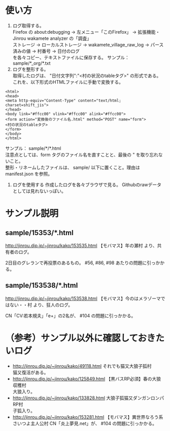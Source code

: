 # 使い方

1. ログ取得する。   
   Firefox の about:debugging → 左メニュー「このFirefox」 → 拡張機能・Jinrou wakamete analyzer の「調査」   
   ストレージ → ローカルストレージ → wakamete_village_raw_log → パース済みの値 → 村番号 → 日付のログ   
   を各々コピー、テキストファイルに保存する。
   サンプル： sample/\*_org/\*.txt
1.  ログを整形する。   
   取得したログは、 "日付文字列":"<村の状況のtableタグ>" の形式である。これを、以下形式のHTMLファイルに手動で変換する。
```
<html>
<head>
<meta http-equiv="Content-Type" content="text/html; charset=shift_jis">
</head>
<body link="#ffcc00" vlink="#ffcc00" alink="#ffcc00">
<form action="変換後のファイル名.html" method="POST" name="form">
<村の状況のtableタグ>
</form>
</body>
</html>
```   
   サンプル： sample/\*/\*.html   
   注意点としては、form タグのファイル名を直すことと、最後の " を取り忘れないこと。   
   整形・リネームしたファイルは、 sample/ 以下に置くこと。理由は manifest.json を参照。
1.  ログを使用する
   作成したログを各々ブラウザで見る。
   Githubのrawデータとしては見れないっぽい。

# サンプル説明

## sample/15353/\*.html

http://jinrou.dip.jp/~jinrou/kako/153535.html 【モバマス】年の瀬村 より、共有者のログ。

2日目のグレランで再投票のあるもの。 #56, #86, #98 あたりの問題に引っかかる。

## sample/153538/\*.html

http://jinrou.dip.jp/~jinrou/kako/153538.html 【モバマス】今のはメラゾーマではない・・村 より、狂人のログ。

CN「CV:若本規夫」「e+」の2名が、 #104 の問題に引っかかる。

# （参考）サンプル以外に確認しておきたいログ

* http://jinrou.dip.jp/~jinrou/kako/49118.html それでも猫又大狼子狐村   
  猫又復活がある。
* http://jinrou.dip.jp/~jinrou/kako/125849.html 【黒バスRP必須】春の大狼収穫村   
  大狼入り。
* http://jinrou.dip.jp/~jinrou/kako/133828.html 大狼子狐猫又ダンガンロンパRP村   
  子狐入り。
* http://jinrou.dip.jp/~jinrou/kako/153281.html 【モバマス】異世界なろう系さいつよ主人公村
  CN「炎上夢見.net」が、 #104 の問題に引っかかる。
